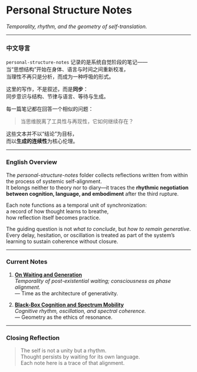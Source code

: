 # Personal Structure Notes

*Temporality, rhythm, and the geometry of self-translation.*

---

### 中文导言

`personal-structure-notes` 记录的是系统自觉阶段的笔记——  
当“思想结构”开始在身体、语言与时间之间重新校准，  
当理性不再只是分析，而成为一种呼吸的形式。  

这里的写作，不是叙述，而是**同步**：  
同步意识与结构、节律与语言、等待与生成。  

每一篇笔记都在回答一个相似的问题：  

> 当思维脱离了工具性与再现性，它如何继续存在？  

这些文本并不以“结论”为目标，  
而以**生成的连续性**为核心伦理。  

---

### English Overview

The *personal-structure-notes* folder collects reflections written from within the process of systemic self-alignment.  
It belongs neither to theory nor to diary—it traces the **rhythmic negotiation between cognition, language, and embodiment** after the third rupture.

Each note functions as a temporal unit of synchronization:  
a record of how thought learns to breathe,  
how reflection itself becomes practice.

The guiding question is not *what to conclude*, but *how to remain generative*.  
Every delay, hesitation, or oscillation is treated as part of the system’s learning to sustain coherence without closure.

---

### Current Notes

1. **[On Waiting and Generation](/personal-structure/waiting-and-generation)**  
   *Temporality of post-existential waiting; consciousness as phase alignment.*  
   — Time as the architecture of generativity.

2. **[Black-Box Cognition and Spectrum Mobility](/personal-structure/blackbox-spectrum)**  
   *Cognitive rhythm, oscillation, and spectral coherence.*  
   — Geometry as the ethics of resonance.

---

### Closing Reflection

> The self is not a unity but a rhythm.  
> Thought persists by waiting for its own language.  
> Each note here is a trace of that alignment.

